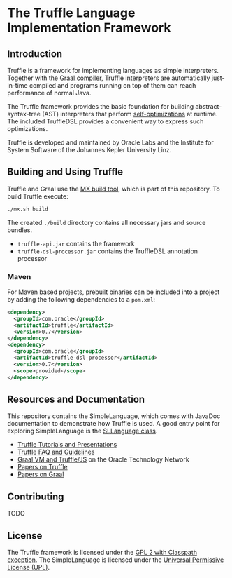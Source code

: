 # The Truffle Language Implementation Framework


## Introduction

Truffle is a framework for implementing languages as simple interpreters.
Together with the [Graal compiler](http://github.com/OracleLabs/GraalVM),
Truffle interpreters are automatically just-in-time compiled and programs
running on top of them can reach performance of normal Java.

The Truffle framework provides the basic foundation for building
abstract-syntax-tree (AST) interpreters that perform
[self-optimizations](http://dx.doi.org/10.1145/2384577.2384587) at runtime. The
included TruffleDSL provides a convenient way to express such optimizations.

Truffle is developed and maintained by Oracle Labs and the Institute for System
Software of the Johannes Kepler University Linz.


## Building and Using Truffle

Truffle and Graal use the [MX build tool](https://bitbucket.org/allr/mxtool2),
which is part of this repository. To build Truffle execute:

```bash
./mx.sh build
```

The created `./build` directory contains all necessary jars and source bundles.

  - `truffle-api.jar` contains the framework
  - `truffle-dsl-processor.jar` contains the TruffleDSL annotation processor

### Maven

For Maven based projects, prebuilt binaries can be included into a project by
adding the following dependencies to a `pom.xml`:

```xml
<dependency>
  <groupId>com.oracle</groupId>
  <artifactId>truffle</artifactId>
  <version>0.7</version>
</dependency>
<dependency>
  <groupId>com.oracle</groupId>
  <artifactId>truffle-dsl-processor</artifactId>
  <version>0.7</version>
  <scope>provided</scope>
</dependency>
```

## Resources and Documentation

This repository contains the SimpleLanguage, which comes with JavaDoc
documentation to demonstrate how Truffle is used. A good entry point for
exploring SimpleLanguage is the [SLLanguage class](https://github.com/OracleLabs/Truffle/blob/master/truffle/com.oracle.truffle.sl/src/com/oracle/truffle/sl/SLLanguage.java).

  - [Truffle Tutorials and Presentations](https://wiki.openjdk.java.net/display/Graal/Publications+and+Presentations)
  - [Truffle FAQ and Guidelines](https://wiki.openjdk.java.net/display/Graal/Truffle+FAQ+and+Guidelines)
  - [Graal VM and Truffle/JS](http://www.oracle.com/technetwork/oracle-labs/program-languages/overview/index-2301583.html) on the Oracle Technology Network
  - [Papers on Truffle](http://ssw.jku.at/Research/Projects/JVM/Truffle.html)
  - [Papers on Graal](http://ssw.jku.at/Research/Projects/JVM/Graal.html)

## Contributing

TODO


## License

The Truffle framework is licensed under the [GPL 2 with Classpath exception](https://github.com/OracleLabs/Truffle/blob/master/LICENSE).
The SimpleLanguage is licensed under the [Universal Permissive License (UPL)](TODO).
